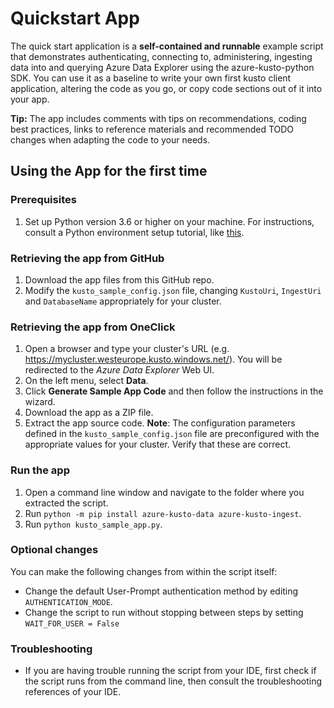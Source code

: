 # Quickstart App

The quick start application is a **self-contained and runnable** example script that demonstrates authenticating, connecting to, administering, ingesting data into and querying Azure Data Explorer using the azure-kusto-python SDK.
You can use it as a baseline to write your own first kusto client application, altering the code as you go, or copy code sections out of it into your app.

**Tip:** The app includes comments with tips on recommendations, coding best practices, links to reference materials and recommended TODO changes when adapting the code to your needs.


## Using the App for the first time

### Prerequisites

1. Set up Python version 3.6 or higher on your machine. For instructions, consult a Python environment setup tutorial, like [this](https://www.tutorialspoint.com/java/java_environment_setup.htm).

### Retrieving the app from GitHub

1. Download the app files from this GitHub repo.
1. Modify the `kusto_sample_config.json` file, changing `KustoUri`, `IngestUri` and `DatabaseName` appropriately for your cluster.

### Retrieving the app from OneClick

1. Open a browser and type your cluster's URL (e.g. https://mycluster.westeurope.kusto.windows.net/). You will be redirected to the _Azure Data Explorer_ Web UI.
1. On the left menu, select **Data**.
1. Click **Generate Sample App Code** and then follow the instructions in the wizard.
1. Download the app as a ZIP file.
1. Extract the app source code.
**Note**: The configuration parameters defined in the `kusto_sample_config.json` file are preconfigured with the appropriate values for your cluster. Verify that these are correct.

### Run the app

1. Open a command line window and navigate to the folder where you extracted the script.
1. Run `python -m pip install azure-kusto-data azure-kusto-ingest`.
1. Run `python kusto_sample_app.py`.

### Optional changes

You can make the following changes from within the script itself:

- Change the default User-Prompt authentication method by editing `AUTHENTICATION_MODE`.
- Change the script to run without stopping between steps by setting `WAIT_FOR_USER = False`

### Troubleshooting

* If you are having trouble running the script from your IDE, first check if the script runs from the command line, then consult the troubleshooting references of your IDE.
